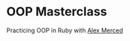 # OOP Masterclass
Practicing OOP in Ruby with [Alex Merced](https://www.youtube.com/watch?v=n_lvik2UYZg&list=PLY6oTPmKnKbZp8Kh6jS5A6j-6H2kGY12e&index=9)